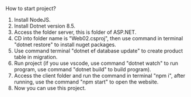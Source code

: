 How to start project?
1. Install NodeJS.
2. Install Dotnet version 8.5.
3. Access the folder server, this is folder of ASP.NET.
4. CD into folder name is "Web02.csproj", then use command in terminal "dotnet restore" to install nuget packages.
5. Use command terminal "dotnet ef database update" to create product table in migration.
6. Run project (if you use vscode, use command "dotnet watch" to run program, use command "dotnet build" to build program).
7. Access the client folder and run the command in terminal "npm i", after running, use the command "npm start" to open the website.
8. Now you can use this project.

